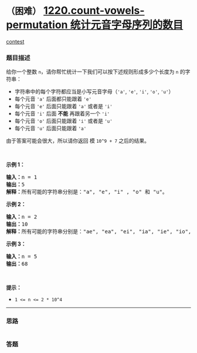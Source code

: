 # `（困难）` [1220.count-vowels-permutation 统计元音字母序列的数目](https://leetcode-cn.com/problems/count-vowels-permutation/)

[contest](https://leetcode-cn.com/contest/weekly-contest-157/problems/count-vowels-permutation/)

### 题目描述
<p>给你一个整数&nbsp;<code>n</code>，请你帮忙统计一下我们可以按下述规则形成多少个长度为&nbsp;<code>n</code>&nbsp;的字符串：</p>

<ul>
	<li>字符串中的每个字符都应当是小写元音字母（<code>'a'</code>, <code>'e'</code>, <code>'i'</code>, <code>'o'</code>, <code>'u'</code>）</li>
	<li>每个元音&nbsp;<code>'a'</code>&nbsp;后面都只能跟着&nbsp;<code>'e'</code></li>
	<li>每个元音&nbsp;<code>'e'</code>&nbsp;后面只能跟着&nbsp;<code>'a'</code>&nbsp;或者是&nbsp;<code>'i'</code></li>
	<li>每个元音&nbsp;<code>'i'</code>&nbsp;后面&nbsp;<strong>不能</strong> 再跟着另一个&nbsp;<code>'i'</code></li>
	<li>每个元音&nbsp;<code>'o'</code>&nbsp;后面只能跟着&nbsp;<code>'i'</code>&nbsp;或者是&nbsp;<code>'u'</code></li>
	<li>每个元音&nbsp;<code>'u'</code>&nbsp;后面只能跟着&nbsp;<code>'a'</code></li>
</ul>

<p>由于答案可能会很大，所以请你返回 模&nbsp;<code>10^9 + 7</code>&nbsp;之后的结果。</p>

<p>&nbsp;</p>

<p><strong>示例 1：</strong></p>

<pre><strong>输入：</strong>n = 1
<strong>输出：</strong>5
<strong>解释：</strong>所有可能的字符串分别是："a", "e", "i" , "o" 和 "u"。
</pre>

<p><strong>示例 2：</strong></p>

<pre><strong>输入：</strong>n = 2
<strong>输出：</strong>10
<strong>解释：</strong>所有可能的字符串分别是："ae", "ea", "ei", "ia", "ie", "io", "iu", "oi", "ou" 和 "ua"。
</pre>

<p><strong>示例 3：</strong></p>

<pre><strong>输入：</strong>n = 5
<strong>输出：</strong>68</pre>

<p>&nbsp;</p>

<p><strong>提示：</strong></p>

<ul>
	<li><code>1 &lt;= n &lt;= 2 * 10^4</code></li>
</ul>

            

---
### 思路
```
```



### 答题
``` C++

```





